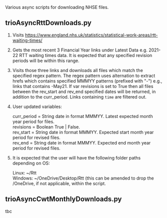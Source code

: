 Various async scripts for downloading NHSE files.

## trioAsyncRttDownloads.py

1) Visits https://www.england.nhs.uk/statistics/statistical-work-areas/rtt-waiting-times/

2) Gets the most recent 3 Financial Year links under Latest Data e.g. 2021-22 RTT waiting times data. It is expected that any specified revision periods will be within this range.

3) Visits those three links and downloads all files which match the specified regex pattern. The regex pattern uses alternation to extract hrefs which contains specified MMMYY patterns (prefixed with "-") e.g., links that contains -May21. If var revisions is set to True then all files between the rev_start and rev_end specified dates will be returned, in addition to the 
curr_period. Links containing `time` are filtered out.

4) User updated variables:

    curr_period = String date in format MMMYY. Latest expected month year period for files.<br>
    revisions = Boolean True | False.<br>
    rev_start = String date in format MMMYY. Expected start month year period for revised files.<br>
    rev_end = String date in format MMMYY. Expected end month year period for revised files.<br>
    
5) It is expected that the user will have the following folder paths depending on OS:

   Linux:   ~/Rtt <br>
   Windows: ~/OneDrive/Desktop/Rtt   (this can be amended to drop the /OneDrive, if not applicable, within the script.
   
   
## trioAsyncCwtMonthlyDownloads.py

tbc
